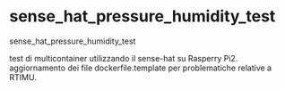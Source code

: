 # sense_hat_pressure_humidity_test
sense_hat_pressure_humidity_test

test di multicontainer utilizzando il sense-hat su Rasperry Pi2.
aggiornamento dei file dockerfile.template per problematiche relative a RTIMU.
